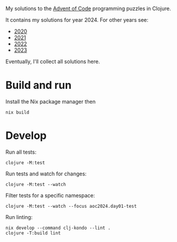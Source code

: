 My solutions to the  [Advent of Code](https://adventofcode.com) programming puzzles in Clojure.

It contains my solutions for year 2024. For other years see:

* [2020](https://github.com/wagdav/advent-of-code-2020)
* [2021](https://github.com/wagdav/advent-of-code-2021)
* [2022](https://github.com/wagdav/advent-of-code-2022)
* [2023](https://github.com/wagdav/advent-of-code-2023)

Eventually, I'll collect all solutions here.

# Build and run

Install the Nix package manager then

```
nix build
```

# Develop

Run all tests:

```
clojure -M:test
```

Run tests and watch for changes:

```
clojure -M:test --watch
```

Filter tests for a specific namespace:

```
clojure -M:test --watch --focus aoc2024.day01-test
```

Run linting:

```
nix develop --command clj-kondo --lint .
clojure -T:build lint
```
